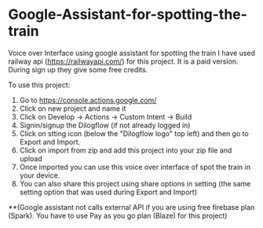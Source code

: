 # Google-Assistant-for-spotting-the-train
Voice over Interface using google assistant for spotting the train
I have used railway api (https://railwayapi.com/) for this project. It is a paid version. During sign up they give some free credits.

To use this project:
1. Go to https://console.actions.google.com/
2. Click on new project and name it
3. Click on Develop -> Actions -> Custom Intent -> Build
4. Signin/signup the Dilogflow (if not already logged in)
5. Click on stting icon (below the "Dilogflow logo" top left) and then go to Export and Import.
6. Click on import from zip and add this project into your zip file and upload
7. Once imported you can use this voice over interface of spot the train in your device.
8. You can also share this project using share options in setting (the same setting option that was used during Export and Import)

**(Google assistant not calls external API if you are using free firebase plan (Spark). You have to use Pay as you go plan (Blaze) for this project)
